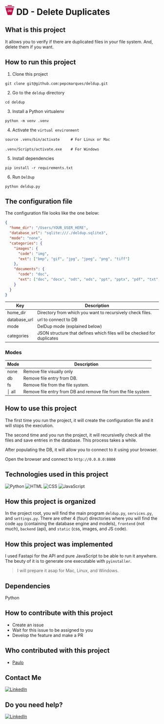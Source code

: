 # <img src="./static/imgs/dd.png" alt="DD" style="width: 30px;" /> DD - Delete Duplicates

## What is this project

It allows you to verify if there are duplicated files in your file system. And, delete them if you want.

## How to run this project

1. Clone this project

```
git clone git@github.com:pepcmarques/deldup.git
```

2. Go to the `deldup` directory

```
cd deldup
```

3. Install a Python virtualenv

```
python -m venv .venv
```

4. Activate the `virtual environment`

```
source .venv/bin/activate     # For Linux or Mac

.venv/Scripts/activate.exe    # For Windows
```

5. Install dependencies

```
pip install -r requirements.txt
```

6. Run `DelDup`

```
python deldup.py
```

## The configuration file

The configuration file looks like the one below:

```json
{
  "home_dir": "/Users/YOUR_USER_HERE",
  "database_url": "sqlite:///./deldup.sqlite3",
  "mode": "none",
  "categories": {
    "images": {
      "code": "img",
      "ext": ["bmp", "gif", "jpg", "jpeg", "png", "tiff"]
    },
    "documents": {
      "code": "doc",
      "ext": ["doc", "docx", "odt", "ods", "ppt", "pptx", "pdf", "txt", "xls", "xlsx"]
    }
  }
}
```

| Key          | Description                                                            |
| ------------ | ---------------------------------------------------------------------- |
| home_dir     | Directory from which you want to recursively check files.              |
| database_url | url to connect to DB                                                   |
| mode         | DelDup mode (explained below)                                          |
| categories   | JSON structure that defines which files will be checked for duplicates |

### Modes

| Mode  | Description                                                    |
| ----- | -------------------------------------------------------------- |
| none  | Remove file visually only                                      |
| db    | Remove file entry from DB.                                     |
| fs    | Remove file from the file system.                              |
| │ all | Remove file entry from DB and remove file from the file system |

## How to use this project

The first time you run the project, it will create the configuration file and it will stops the execution.

The second time and you run the project, it will recursivelly check all the files and save entries in the database. This process takes a while.

After populating the DB, it will allow you to connect to it using your browser.

Open the browser and connect to `http://0.0.0.0:8000`

## Technologies used in this project

![Python](https://img.shields.io/badge/python-3670A0?style=for-the-badge&logo=python&logoColor=ffdd54)
![HTML](https://img.shields.io/badge/HTML5-E34F26?style=for-the-badge&logo=html5&logoColor=white)
![CSS](https://img.shields.io/badge/CSS3-1572B6?style=for-the-badge&logo=css3&logoColor=white)
![JavaScript](https://img.shields.io/badge/JavaScript-323330?style=for-the-badge&logo=javascript&logoColor=F7DF1E)

## How this project is organized

In the project root, you will find the main program `deldup.py`, `services.py`, and `settings.py`. There are other 4 (four) directories where you will find the code `app` (containing the database engine and models), `frontend` (not much), `backend` (api), and `static` (css, images, and JS code).

## How this project was implemented

I used Fastapi for the API and pure JavaScript to be able to run it anywhere. The beuty of it is to generate one executable with `pyinstaller`.

> I will prepare it asap for Mac, Linux, and Windows.

## Dependencies

Python

## How to contribute with this project

- Create an issue
- Wait for this issue to be assigned to you
- Develop the feature and make a PR

## Who contributed with this project

- [Paulo](https://github.com/pepcmarques)

## Contact Me

[![LinkedIn](https://img.shields.io/badge/LinkedIn-0077B5?style=for-the-badge&logo=linkedin&logoColor=white)](https://linkedin.com/in/pepcmarques)

## Do you need help?

[![LinkedIn](https://img.shields.io/badge/LinkedIn-0077B5?style=for-the-badge&logo=linkedin&logoColor=white)](https://linkedin.com/in/pepcmarques)

<!--
## Some docs that helped me creating this

[FastAPI + SQLModel + Alembic](https://testdriven.io/blog/fastapi-sqlmodel/)

[FastAPI + SQLModel + Alembic](https://github.com/testdrivenio/fastapi-sqlmodel-alembic/tree/main)

[FastAPI Compilation with PyInstaller](https://github.com/mohammadhasananisi/compile_fastapi)

[A minimal fastapi example loading index.html](https://stackoverflow.com/questions/65916537/a-minimal-fastapi-example-loading-index-html)

[Unlocking the Potential of FastAPI Sub-Applications for API Version Management](https://medium.com/@tarunrdhiraj/unlocking-the-potential-of-fastapi-sub-applications-for-api-version-management-f8df311574d0)
-->
